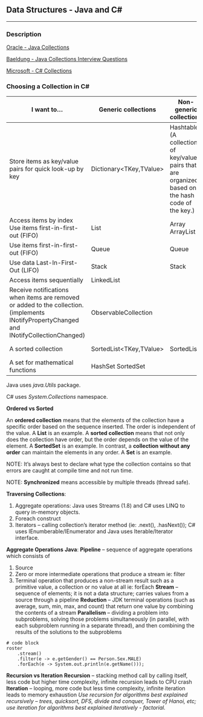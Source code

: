 ## Data Structures - Java and C#
---

### Description


[Oracle - Java Collections](https://docs.oracle.com/javase/tutorial/collections/intro/index.html)

[Baeldung - Java Collections Interview Questions](https://www.baeldung.com/java-collections-interview-questions)

[Microsoft - C# Collections](https://docs.microsoft.com/en-us/dotnet/standard/collections/)

### Choosing a Collection in C#

| I want to…  | Generic collections  |  Non-generic collections |  Thread-safe or immutable collections |
|---|---|---|---|
| Store items as key/value pairs for quick look-up by key  | Dictionary<TKey,TValue>  | Hashtable (A collection of key/value pairs that are organized based on the hash code of the key.)  | ConcurrentDictionary<TKey,TValue> ReadOnlyDictionary<TKey,TValue> ImmutableDictionary<TKey,TValue>  |
| Access items by index Use items first-in-first-out (FIFO)| List<T>  | Array ArrayList  | ImmutableList<T> ImmutableArray  |
| Use items first-in-first-out (FIFO)  | Queue<T>  | Queue  | ConcurrentQueue<T> ImmutableQueue<T>  |
| Use data Last-In-First-Out (LIFO)  | Stack<T>  | Stack  | ConcurrentStack<T> ImmutableStack<T>  |
| Access items sequentially  | LinkedList<T>  |   |   |
| Receive notifications when items are removed or added to the collection. (implements INotifyPropertyChanged and INotifyCollectionChanged)  | ObservableCollection<T>  |   |   |
| A sorted collection  | SortedList<TKey,TValue>  | SortedList  | ImmutableSortedDictionary<TKey,TValue> ImmutableSortedSet<T>  |
| A set for mathematical functions  | HashSet<T> SortedSet<T>  |   | ImmutableHashSet<T> ImmutableSortedSet<T>  |


Java uses *java.Utils* package.

C# uses *System.Collections* namespace.

**Ordered vs Sorted**

An **ordered collection** means that the elements of the collection have a specific order based on the sequence inserted. The order is independent of the value. A __List__ is an example.
A **sorted collection** means that not only does the collection have order, but the order depends on the value of the element. A __SortedSet__ is an example.
In contrast, a **collection without any order** can maintain the elements in any order. A __Set__ is an example.



NOTE:  It’s always best to declare what type the collection contains so that errors are caught at compile time and not run time.

NOTE:  **Synchronized** means accessible by multiple threads (thread safe).

**Traversing Collections**:
1.	Aggregate operations: Java uses Streams (1.8) and C# uses LINQ to query in-memory objects.
2.	Foreach construct
3.	Iterators – calling collection’s iterator method (ie: .next(), .hasNext()); C# uses IEnumberable/IEnumerator and Java uses Iterable/Iterator interface.


**Aggregate Operations**
**Java**:
**Pipeline** – sequence of aggregate operations which consists of
1.	Source
2.	Zero or more intermediate operations that produce a stream  ie: filter
3.	Terminal operation that produces a non-stream result such as a primitive value, a collection or no value at all  ie: forEach
**Stream** – sequence of elements; it is not a data structure; carries values from a source through a pipeline
**Reduction** – JDK terminal operations (such as average, sum, min, max, and count) that return one value by combining the contents of a stream
**Parallelism** – dividing a problem into subproblems, solving those problems simultaneously (in parallel, with each subproblem running in a separate thread), and then combining the results of the solutions to the subproblems

```
# code block
roster
    .stream()
    .filter(e -> e.getGender() == Person.Sex.MALE)
    .forEach(e -> System.out.println(e.getName()));
```

**Recursion vs Iteration**
**Recursion** – stacking method call by calling itself, less code but higher time complexity, infinite recursion leads to CPU crash
**Iteration** – looping, more code but less time complexity, infinite iteration leads to memory exhaustion
*Use recursion for algorithms best explained recursively – trees, quicksort, DFS, divide and conquer, Tower of Hanoi, etc; use iteration for algorithms best explained iteratively - factorial.*
